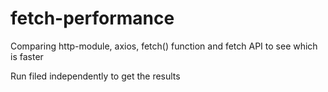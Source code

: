 # fetch-performance
Comparing http-module, axios, fetch() function and fetch API to see which is faster

Run filed independently to get the results
